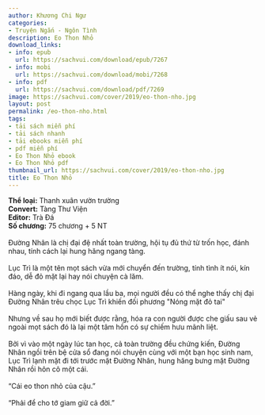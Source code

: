 ```yaml
---
author: Khương Chi Ngư
categories:
- Truyện Ngắn - Ngôn Tình
description: Eo Thon Nhỏ
download_links:
- info: epub
  url: https://sachvui.com/download/epub/7267
- info: mobi
  url: https://sachvui.com/download/mobi/7268
- info: pdf
  url: https://sachvui.com/download/pdf/7269
image: https://sachvui.com/cover/2019/eo-thon-nho.jpg
layout: post
permalink: /eo-thon-nho.html
tags:
- tải sách miễn phí
- tải sách nhanh
- tải ebooks miễn phí
- pdf miễn phí
- Eo Thon Nhỏ ebook
- Eo Thon Nhỏ pdf
thumbnail_url: https://sachvui.com/cover/2019/eo-thon-nho.jpg
title: Eo Thon Nhỏ
---
```


 <div class="item-desc text-justify"> <p><strong>Thể loại:</strong> Thanh xuân vườn trường <br><strong>Convert:</strong> Tàng Thư Viện <br><strong>Editor:</strong> Trà Đá <br><strong>Số chương:</strong> 75 chương + 5 NT <br><br>Đường Nhân là chị đại đệ nhất toàn trường, hội tụ đủ thứ từ trốn học, đánh nhau, tính cách lại hung hăng ngang tàng.<br><br>Lục Trì là một tên mọt sách vừa mới chuyển đến trường, tính tình ít nói, kín đáo, dễ đỏ mặt lại hay nói chuyện cà lăm.<br><br>Hàng ngày, khi đi ngang qua lầu ba, mọi người đều có thể nghe thấy chị đại Đường Nhân trêu chọc Lục Trì khiến đối phương "Nóng mặt đỏ tai"<br><br>Nhưng về sau họ mới biết được rằng, hóa ra con người được che giấu sau vẻ ngoài mọt sách đó là lại một tâm hồn có sự chiếm hưu mãnh liệt.<br><br>Bởi vì vào một ngày lúc tan học, cả toàn trường đều chứng kiến, Đường Nhân ngồi trên bệ cửa sổ đang nói chuyện cùng với một bạn học sinh nam, Lục Trì lạnh mặt đi tới trước mặt Đường Nhân, hung hăng bưng mặt Đường Nhân rồi hôn cô một cái.<br><br>“Cái eo thon nhỏ của cậu.”<br><br>“Phải để cho tớ giam giữ cả đời.”</p> </div>